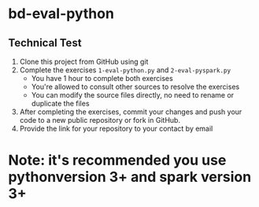 # bd-eval-python

## Technical Test

1) Clone this project from GitHub using git 
2) Complete the exercises `1-eval-python.py` and `2-eval-pyspark.py`
   - You have 1 hour to complete both exercises
   - You're allowed to consult other sources to resolve the exercises
   - You can modify the source files directly, no need to rename or duplicate the files
4) After completing the exercises, commit your changes and push your code to a new public repository or fork in GitHub.
5) Provide the link for your repository to your contact by email

# Note: it's recommended you use pythonversion 3+ and spark version 3+